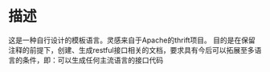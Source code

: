 # 描述
这是一种自行设计的模板语言。灵感来自于Apache的thrift项目。
目的是在保留注释的前提下，创建、生成restful接口相关的文档，要求具有今后可以拓展至多语言的条件，即：可以生成任何主流语言的接口代码
